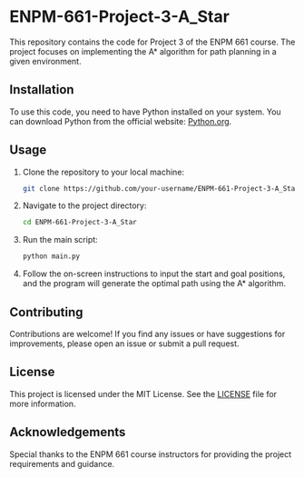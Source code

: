 # ENPM-661-Project-3-A_Star

This repository contains the code for Project 3 of the ENPM 661 course. The project focuses on implementing the A* algorithm for path planning in a given environment.

## Installation

To use this code, you need to have Python installed on your system. You can download Python from the official website: [Python.org](https://www.python.org/).

## Usage

1. Clone the repository to your local machine:

    ```bash
    git clone https://github.com/your-username/ENPM-661-Project-3-A_Star.git
    ```

2. Navigate to the project directory:

    ```bash
    cd ENPM-661-Project-3-A_Star
    ```

3. Run the main script:

    ```bash
    python main.py
    ```

4. Follow the on-screen instructions to input the start and goal positions, and the program will generate the optimal path using the A* algorithm.

## Contributing

Contributions are welcome! If you find any issues or have suggestions for improvements, please open an issue or submit a pull request.

## License

This project is licensed under the MIT License. See the [LICENSE](LICENSE) file for more information.

## Acknowledgements

Special thanks to the ENPM 661 course instructors for providing the project requirements and guidance.
